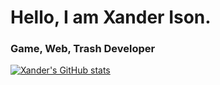 # Hello, I am Xander Ison.
### Game, Web, Trash Developer

[![Xander's GitHub stats](https://github-readme-stats.vercel.app/api?username=imxaander)](https://github.com/imxaander)
